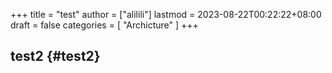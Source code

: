 +++
title = "test"
author = ["alilili"]
lastmod = 2023-08-22T00:22:22+08:00
draft = false
categories = [
    "Archicture"
]
+++

## test2 {#test2}
